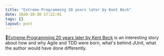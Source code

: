 ```yaml
---
title: "Extreme Programming 20 years later by Kent Beck"
date: 2020-10-30 17:22:01
tags: []
layout: post
---
```


🎥[Extreme Programming 20 years later by Kent Beck](https://www.youtube.com/watch?v=cGuTmOUdFbo) is an interesting story about how and why Agile and TDD were born, what's behind JUnit, what the author would have done differently.
